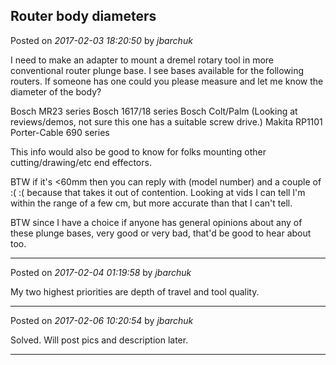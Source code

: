 ## Router body diameters
Posted on *2017-02-03 18:20:50* by *jbarchuk*

I need to make an adapter to mount a dremel rotary tool in more conventional router plunge base. I see bases available for the following routers. If someone has one could you please measure and let me know the diameter of the body?

Bosch MR23 series
Bosch 1617/18 series
Bosch Colt/Palm (Looking at reviews/demos, not sure this one has a suitable screw drive.)
Makita RP1101
Porter-Cable 690 series

This info would also be good to know for folks mounting other cutting/drawing/etc end effectors.

BTW if it's <60mm then you can reply with (model number) and a couple of :( :( because that takes it out of contention. Looking at vids I can tell I'm within the range of a few cm, but more accurate than that I can't tell.

BTW since I have a choice if anyone has general opinions about any of these plunge bases, very good or very bad, that'd be good to hear about too.

---

Posted on *2017-02-04 01:19:58* by *jbarchuk*

My two highest priorities are depth of travel and tool quality.

---

Posted on *2017-02-06 10:20:54* by *jbarchuk*

Solved. Will post pics and description later.

---


